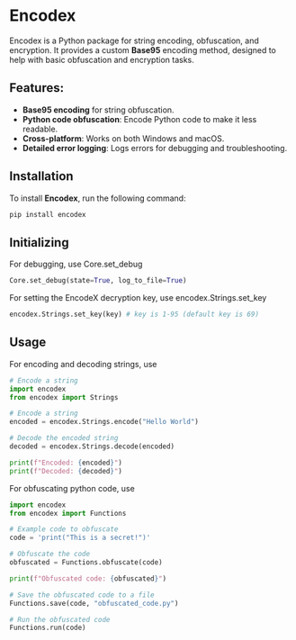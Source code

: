 # Encodex

Encodex is a Python package for string encoding, obfuscation, and encryption. It provides a custom **Base95** encoding method, designed to help with basic obfuscation and encryption tasks.

## Features:
- **Base95 encoding** for string obfuscation.
- **Python code obfuscation**: Encode Python code to make it less readable.
- **Cross-platform**: Works on both Windows and macOS.
- **Detailed error logging**: Logs errors for debugging and troubleshooting.

## Installation

To install **Encodex**, run the following command:

```bash
pip install encodex
```

## Initializing
For debugging, use Core.set_debug
```py
Core.set_debug(state=True, log_to_file=True)
```

For setting the EncodeX decryption key, use encodex.Strings.set_key
```py
encodex.Strings.set_key(key) # key is 1-95 (default key is 69)
```

## Usage
For encoding and decoding strings, use
```py
# Encode a string
import encodex
from encodex import Strings

# Encode a string
encoded = encodex.Strings.encode("Hello World")

# Decode the encoded string
decoded = encodex.Strings.decode(encoded)

print(f"Encoded: {encoded}")
print(f"Decoded: {decoded}")
```

For obfuscating python code, use
```py
import encodex
from encodex import Functions

# Example code to obfuscate
code = 'print("This is a secret!")'

# Obfuscate the code
obfuscated = Functions.obfuscate(code)

print(f"Obfuscated code: {obfuscated}")
```
```py
# Save the obfuscated code to a file
Functions.save(code, "obfuscated_code.py")
```
```py
# Run the obfuscated code
Functions.run(code)
```
